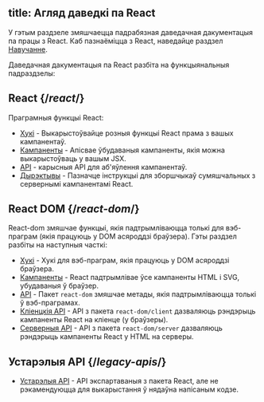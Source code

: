 title: Агляд даведкі па React
---

<Intro>
  
У гэтым раздзеле змяшчаецца падрабязная даведачная дакументацыя па працы з React. 
Каб пазнаёміцца з React, наведайце раздзел [Навучанне](/learn).

</Intro>

Даведачная дакументацыя па React разбіта на функцыянальныя падраздзелы:

## React {/*react*/}

Праграмныя функцыі React:

* [Хукі](/reference/react/hooks) - Выкарыстоўвайце розныя функцыі React прама з вашых кампанентаў.
* [Кампаненты](/reference/react/components) - Апісвае ўбудаваныя кампаненты, якія можна выкарыстоўваць у вашым JSX.
* [API](/reference/react/apis) - карысныя API для аб'яўлення кампанентаў.
* [Дырэктывы](/reference/react/directives) - Пазначце інструкцыі для зборшчыкаў сумяшчальных з сервернымі кампанентамі React.

## React DOM {/*react-dom*/}

React-dom змяшчае функцыі, якія падтрымліваюцца толькі для вэб-праграм (якія працуюць у DOM асяроддзі браўзера). Гэты раздзел разбіты на наступныя часткі:

* [Хукі](/reference/react-dom/hooks) - Хукі для вэб-праграм, якія працуюць у DOM асяроддзі браўзера.
* [Кампаненты](/reference/react-dom/components) - React падтрымлівае ўсе кампаненты HTML і SVG, убудаваныя ў браўзер.
* [API](/reference/react-dom) - Пакет `react-dom` змяшчае метады, якія падтрымліваюцца толькі ў вэб-праграмах.
* [Кліенцкія API](/reference/react-dom/client) - API з пакета `react-dom/client` дазваляюць рэндэрыць кампаненты React на кліенце (у браўзеры).
* [Серверныя API](/reference/react-dom/server) - API з пакета `react-dom/server` дазваляюць рэндэрыць кампаненты React у HTML на серверы.

## Устарэлыя API {/*legacy-apis*/}

* [Устарэлыя API](/reference/react/legacy) - API экспартаваныя з пакета React, але не рэкамендуюцца для выкарыстання ў нядаўна напісаным кодзе.
